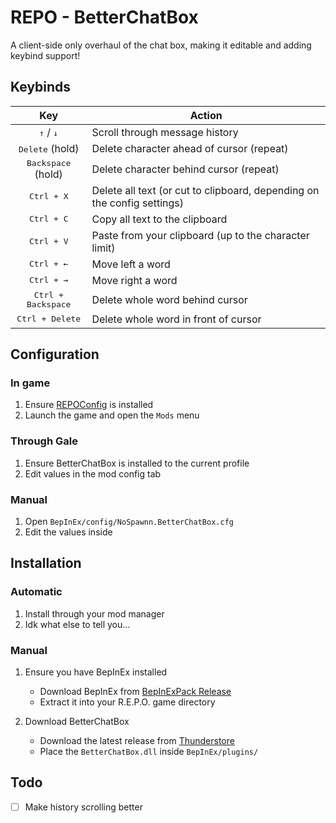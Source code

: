 # REPO - BetterChatBox

A client-side only overhaul of the chat box, making it editable and adding keybind support!

## Keybinds

|                   Key                   | Action                                                                  |
| :-------------------------------------: | ----------------------------------------------------------------------- |
| <kbd>&#8593;</kbd> / <kbd>&#8595;</kbd> | Scroll through message history                                          |
|        <kbd>Delete</kbd> (hold)         | Delete character ahead of cursor (repeat)                               |
|       <kbd>Backspace</kbd> (hold)       | Delete character behind cursor (repeat)                                 |
|           <kbd>Ctrl + X</kbd>           | Delete all text (or cut to clipboard, depending on the config settings) |
|           <kbd>Ctrl + C</kbd>           | Copy all text to the clipboard                                          |
|           <kbd>Ctrl + V</kbd>           | Paste from your clipboard (up to the character limit)                   |
|        <kbd>Ctrl + &#8592;</kbd>        | Move left a word                                                        |
|        <kbd>Ctrl + &#8594;</kbd>        | Move right a word                                                       |
|       <kbd>Ctrl + Backspace</kbd>       | Delete whole word behind cursor                                         |
|        <kbd>Ctrl + Delete</kbd>         | Delete whole word in front of cursor                                    |

## Configuration

### In game

1. Ensure [REPOConfig](https://thunderstore.io/c/repo/p/nickklmao/REPOConfig/) is installed
2. Launch the game and open the `Mods` menu

### Through Gale

1. Ensure BetterChatBox is installed to the current profile
2. Edit values in the mod config tab


### Manual

1. Open `BepInEx/config/NoSpawnn.BetterChatBox.cfg`
2. Edit the values inside

## Installation

### Automatic

1. Install through your mod manager
2. Idk what else to tell you...

### Manual

1. Ensure you have BepInEx installed
    - Download BepInEx from [BepInExPack Release](https://thunderstore.io/c/repo/p/BepInEx/BepInExPack/)
    - Extract it into your R.E.P.O. game directory

2. Download BetterChatBox
    - Download the latest release from [Thunderstore](https://thunderstore.io/c/repo/p/NoSpawnn/BetterChatBox/)
    - Place the `BetterChatBox.dll` inside `BepInEx/plugins/`

## Todo
- [ ] Make history scrolling better
